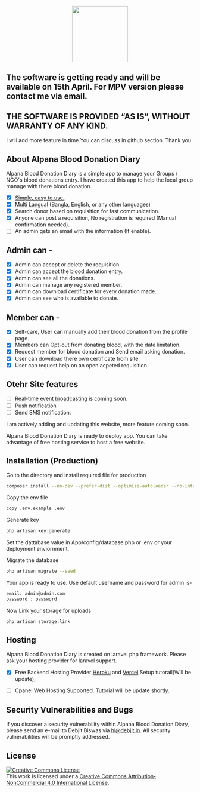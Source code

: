 <p align="center"><a href="https://alpana.org" target="_blank"><img src="https://res.cloudinary.com/debjit/image/upload/v1598972041/149_50_logo_uas3uf.png" width="150"></a></p>

## The software is getting ready and will be available on 15th April. For MPV version please contact me via email.

## THE SOFTWARE IS PROVIDED “AS IS”, WITHOUT WARRANTY OF ANY KIND.
I will add more feature in time.You can discuss in github section. Thank you.

## About Alpana Blood Donation Diary 

Alpana Blood Donation Diary is a simple app to manage your Groups / NGO's blood donations entry. I have created this app to help the local group manage with there blood donation.

- [x] [Simple, easy to use.](https://alpana.org/bdd).
- [x] [Multi Langual](https://alpana.org/bdd) (Bangla, English, or any other languages)
- [x] Search donor based on requisition for fast communication.
- [x] Anyone can post a requisition, No registration is required (Manual confirmation needed).
- [ ] An admin gets an email with the information (If enable).

## Admin can -

- [x] Admin can accept or delete the requisition.
- [x] Admin can accept the blood donation entry.
- [x] Admin can see all the donations.
- [x] Admin can manage any registered member.
- [x] Admin can download certificate for every donation made.
- [x] Admin can see who is available to donate.

## Member can -

- [x] Self-care, User can manually add their blood donation from the profile page.
- [x] Members can Opt-out from donating blood, with the date limitation.
- [x] Request member for blood donation and Send email asking donation.
- [x] User can download there own certificate from site.
- [x] User can request help on an open acpeted requisition.

## Otehr Site features

- [ ] [Real-time event broadcasting](https://alpana.org/bdd) is coming soon.
- [ ] Push notification
- [ ] Send SMS notification.

I am actively adding and updating this website, more feature coming soon.

Alpana Blood Donation Diary is ready to deploy app. You can take advantage of free hosting service to host a free website.

## Installation (Production)

Go to the directory and install required file for production

```bash
composer install --no-dev --prefer-dist --optimize-autoloader --no-interaction
```

Copy the env file 

```bash
copy .env.example .env
```
Generate key 

```bash
php artisan key:generate
```
Set the dattabase value in App/config/database.php or .env or your deployment enviornment.

Migrate the database

```bash
php artisan migrate --seed
```
Your app is ready to use. Use default username and password for admin is-

```bash
email: admin@admin.com
password : password
```
Now Link your storage for uploads
```bash
php artisan storage:link
```

## Hosting

Alpana Blood Donation Diary is created on laravel php framework. Please ask your hosting provider for laravel support.
- [x] Free Backend Hosting Provider [Heroku](https://heroku.com) and [Vercel](https://vercel.com) Setup tutorail(Will be update);

- [ ] Cpanel Web Hosting Supported. Tutorial will be update shortly.

## Security Vulnerabilities and Bugs

If you discover a security vulnerability within Alpana Blood Donation Diary, please send an e-mail to Debjit Biswas via [hi@debjit.in](mailto:hi@debjit.in). All security vulnerabilities will be promptly addressed.

## License

<a rel="license" href="http://creativecommons.org/licenses/by-nc/4.0/"><img alt="Creative Commons License" style="border-width:0" src="https://i.creativecommons.org/l/by-nc/4.0/88x31.png" /></a><br />This work is licensed under a <a rel="license" href="http://creativecommons.org/licenses/by-nc/4.0/">Creative Commons Attribution-NonCommercial 4.0 International License</a>.
